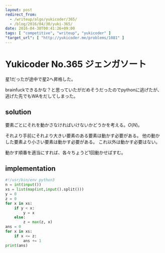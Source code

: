 ```yaml
---
layout: post
redirect_from:
  - /writeup/algo/yukicoder/365/
  - /blog/2016/04/30/yuki-365/
date: 2016-04-30T00:41:26+09:00
tags: [ "competitive", "writeup", "yukicoder" ]
"target_url": [ "http://yukicoder.me/problems/1081" ]
---
```


# Yukicoder No.365 ジェンガソート

星1だったが途中で星2へ昇格した。

brainfuckできるかな？と思っていたがだめそうだったのでpythonに逃げたが、逃げた先でもWAをだしてしまった。

## solution

要素ごとにそれを動かさなければいけないかどうかを考える。$O(N)$。

それより手前にそれより大きい要素のある要素は動かす必要がある。
他の動かした要素より小さい要素は動かす必要がある。
これ以外は動かす必要はない。

動かす順番を適当にすれば、各々ちょうど$1$回動かせばすむ。

## implementation

``` python
#!/usr/bin/env python3
n = int(input())
xs = list(map(int,input().split()))
y = 0
z = 0
for x in xs:
    if y < x:
        y = x
    else:
        z = max(z, x)
ans = 0
for x in xs:
    if x <= z:
        ans += 1
print(ans)
```

